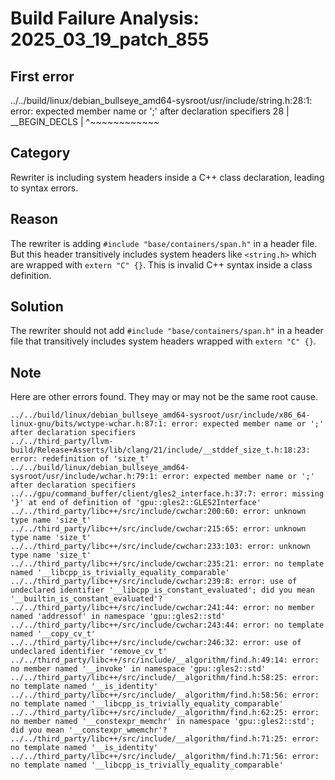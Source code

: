 # Build Failure Analysis: 2025_03_19_patch_855

## First error

../../build/linux/debian_bullseye_amd64-sysroot/usr/include/string.h:28:1: error: expected member name or ';' after declaration specifiers
   28 | __BEGIN_DECLS
      | ^~~~~~~~~~~~~

## Category
Rewriter is including system headers inside a C++ class declaration, leading to syntax errors.

## Reason
The rewriter is adding `#include "base/containers/span.h"` in a header file. But this header transitively includes system headers like `<string.h>` which are wrapped with `extern "C" {}`. This is invalid C++ syntax inside a class definition.

## Solution
The rewriter should not add `#include "base/containers/span.h"` in a header file that transitively includes system headers wrapped with `extern "C" {}`.

## Note
Here are other errors found. They may or may not be the same root cause.
```
../../build/linux/debian_bullseye_amd64-sysroot/usr/include/x86_64-linux-gnu/bits/wctype-wchar.h:87:1: error: expected member name or ';' after declaration specifiers
../../third_party/llvm-build/Release+Asserts/lib/clang/21/include/__stddef_size_t.h:18:23: error: redefinition of 'size_t'
../../build/linux/debian_bullseye_amd64-sysroot/usr/include/wchar.h:79:1: error: expected member name or ';' after declaration specifiers
../../gpu/command_buffer/client/gles2_interface.h:37:7: error: missing '}' at end of definition of 'gpu::gles2::GLES2Interface'
../../third_party/libc++/src/include/cwchar:200:60: error: unknown type name 'size_t'
../../third_party/libc++/src/include/cwchar:215:65: error: unknown type name 'size_t'
../../third_party/libc++/src/include/cwchar:233:103: error: unknown type name 'size_t'
../../third_party/libc++/src/include/cwchar:235:21: error: no template named '__libcpp_is_trivially_equality_comparable'
../../third_party/libc++/src/include/cwchar:239:8: error: use of undeclared identifier '__libcpp_is_constant_evaluated'; did you mean '__builtin_is_constant_evaluated'?
../../third_party/libc++/src/include/cwchar:241:44: error: no member named 'addressof' in namespace 'gpu::gles2::std'
../../third_party/libc++/src/include/cwchar:243:44: error: no template named '__copy_cv_t'
../../third_party/libc++/src/include/cwchar:246:32: error: use of undeclared identifier 'remove_cv_t'
../../third_party/libc++/src/include/__algorithm/find.h:49:14: error: no member named '__invoke' in namespace 'gpu::gles2::std'
../../third_party/libc++/src/include/__algorithm/find.h:58:25: error: no template named '__is_identity'
../../third_party/libc++/src/include/__algorithm/find.h:58:56: error: no template named '__libcpp_is_trivially_equality_comparable'
../../third_party/libc++/src/include/__algorithm/find.h:62:25: error: no member named '__constexpr_memchr' in namespace 'gpu::gles2::std'; did you mean '__constexpr_wmemchr'?
../../third_party/libc++/src/include/__algorithm/find.h:71:25: error: no template named '__is_identity'
../../third_party/libc++/src/include/__algorithm/find.h:71:56: error: no template named '__libcpp_is_trivially_equality_comparable'
